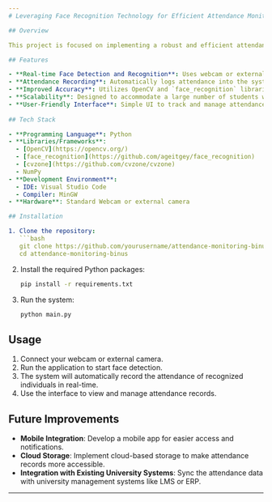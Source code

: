```yaml
---
# Leveraging Face Recognition Technology for Efficient Attendance Monitoring in Bina Nusantara (Binus) University | 2024

## Overview

This project is focused on implementing a robust and efficient attendance monitoring system using **face recognition technology** at **Binus Bina Nusantara University**. The solution leverages advanced machine learning techniques and computer vision to automate attendance taking, minimizing manual errors, and improving overall efficiency.

## Features

- **Real-time Face Detection and Recognition**: Uses webcam or external camera to capture and recognize faces in real-time.
- **Attendance Recording**: Automatically logs attendance into the system once a face is recognized.
- **Improved Accuracy**: Utilizes OpenCV and `face_recognition` libraries for highly accurate face matching.
- **Scalability**: Designed to accommodate a large number of students with a scalable backend system.
- **User-Friendly Interface**: Simple UI to track and manage attendance easily.
  
## Tech Stack

- **Programming Language**: Python
- **Libraries/Frameworks**: 
  - [OpenCV](https://opencv.org/)
  - [face_recognition](https://github.com/ageitgey/face_recognition)
  - [cvzone](https://github.com/cvzone/cvzone)
  - NumPy
- **Development Environment**: 
  - IDE: Visual Studio Code
  - Compiler: MinGW
- **Hardware**: Standard Webcam or external camera

## Installation

1. Clone the repository:
   ```bash
   git clone https://github.com/yourusername/attendance-monitoring-binus.git
   cd attendance-monitoring-binus
   ```

2. Install the required Python packages:
   ```bash
   pip install -r requirements.txt
   ```

3. Run the system:
   ```bash
   python main.py
   ```

## Usage

1. Connect your webcam or external camera.
2. Run the application to start face detection.
3. The system will automatically record the attendance of recognized individuals in real-time.
4. Use the interface to view and manage attendance records.

## Future Improvements

- **Mobile Integration**: Develop a mobile app for easier access and notifications.
- **Cloud Storage**: Implement cloud-based storage to make attendance records more accessible.
- **Integration with Existing University Systems**: Sync the attendance data with university management systems like LMS or ERP.

---
```


